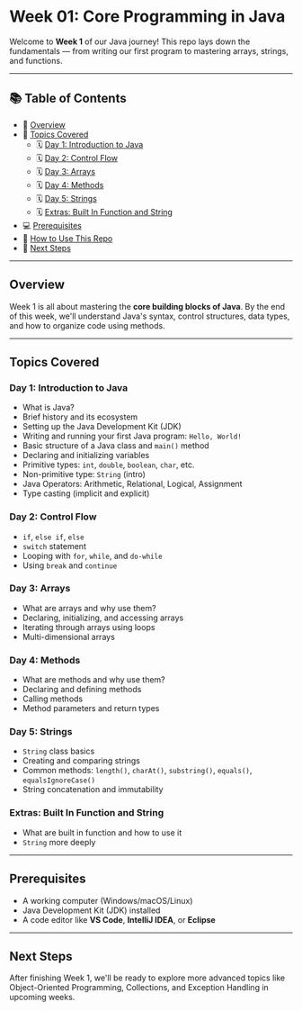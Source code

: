 # Week 01: Core Programming in Java

Welcome to **Week 1** of our Java journey! This repo lays down the fundamentals — from writing our first program to mastering arrays, strings, and functions.

---

## 📚 Table of Contents

- 🧾 [Overview](#overview)
- 📌 [Topics Covered](#topics-covered)
  - 🗓 [Day 1: Introduction to Java](#day-1-introduction-to-java)
  - 🗓 [Day 2: Control Flow](#day-2-control-flow)
  - 🗓 [Day 3: Arrays](#day-3-arrays)
  - 🗓 [Day 4: Methods](#day-4-methods)
  - 🗓 [Day 5: Strings](#day-5-strings)
  - 🗓 [Extras: Built In Function and String](#extras-built-in-function-and-string)
- 💻 [Prerequisites](#prerequisites)
- 📁 [How to Use This Repo](#how-to-use-this-repo)
- 🔭 [Next Steps](#next-steps)

---

## Overview

Week 1 is all about mastering the **core building blocks of Java**. By the end of this week, we'll understand Java's syntax, control structures, data types, and how to organize code using methods.

---

## Topics Covered

### Day 1: Introduction to Java

- What is Java?
- Brief history and its ecosystem
- Setting up the Java Development Kit (JDK)
- Writing and running your first Java program: `Hello, World!`
- Basic structure of a Java class and `main()` method
- Declaring and initializing variables
- Primitive types: `int`, `double`, `boolean`, `char`, etc.
- Non-primitive type: `String` (intro)
- Java Operators: Arithmetic, Relational, Logical, Assignment
- Type casting (implicit and explicit)

### Day 2: Control Flow

- `if`, `else if`, `else`
- `switch` statement
- Looping with `for`, `while`, and `do-while`
- Using `break` and `continue`

### Day 3: Arrays

- What are arrays and why use them?
- Declaring, initializing, and accessing arrays
- Iterating through arrays using loops
- Multi-dimensional arrays

### Day 4: Methods
- What are methods and why use them?
- Declaring and defining methods
- Calling methods
- Method parameters and return types 

### Day 5: Strings

- `String` class basics
- Creating and comparing strings
- Common methods: `length()`, `charAt()`, `substring()`, `equals()`, `equalsIgnoreCase()`
- String concatenation and immutability

### Extras: Built In Function and String

- What are built in function and how to use it
- `String` more deeply

---

## Prerequisites

- A working computer (Windows/macOS/Linux)
- Java Development Kit (JDK) installed
- A code editor like **VS Code**, **IntelliJ IDEA**, or **Eclipse**

---

## Next Steps

After finishing Week 1, we'll be ready to explore more advanced topics like Object-Oriented Programming, Collections, and Exception Handling in upcoming weeks.

